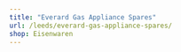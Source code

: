 ```yaml
---
title: "Everard Gas Appliance Spares"
url: /leeds/everard-gas-appliance-spares/
shop: Eisenwaren
---
```

